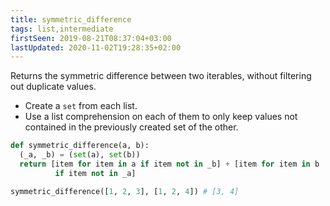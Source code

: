 ```yaml
---
title: symmetric_difference
tags: list,intermediate
firstSeen: 2019-08-21T08:37:04+03:00
lastUpdated: 2020-11-02T19:28:35+02:00
---
```


Returns the symmetric difference between two iterables, without filtering out duplicate values.

- Create a `set` from each list.
- Use a list comprehension on each of them to only keep values not contained in the previously created set of the other.

```py
def symmetric_difference(a, b):
  (_a, _b) = (set(a), set(b))
  return [item for item in a if item not in _b] + [item for item in b
          if item not in _a]
```

```py
symmetric_difference([1, 2, 3], [1, 2, 4]) # [3, 4]
```

